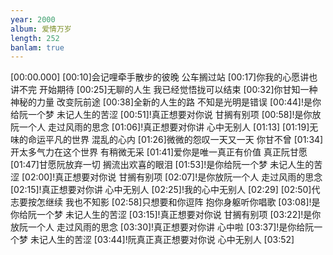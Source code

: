 ```yaml
---
year: 2000
album: 爱情万岁
length: 252
banlam: true
---
```

[00:00.000]
[00:10]会记哩牵手散步的彼晚 公车搁过站
[00:17]你我的心愿讲也讲不完 开始期待
[00:25]无聊的人生 我已经觉悟拢可以结束
[00:32]你甘知一种神秘的力量 改变阮前途
[00:38]全新的人生的路 不知是光明是错误
[00:44]!是你给阮一个梦 未记人生的苦涩
[00:51]!真正想要对你说 甘搁有别项
[00:58]!是你放阮一个人 走过风雨的思念
[01:06]!真正想要对你讲 心中无别人
[01:13]
[01:19]无味的命运平凡的世界 混乱的心内
[01:26]微微的怨叹一天又一天 你甘不曾
[01:34]开太多气力在这个世界 有稍微无采
[01:41]爱你是唯一真正有价值 真正阮甘愿
[01:47]甘愿阮放弃一切 搁流出欢喜的眼泪
[01:53]!是你给阮一个梦 未记人生的苦涩
[02:00]!真正想要对你说 甘搁有别项
[02:07]!是你放阮一个人 走过风雨的思念
[02:15]!真正想要对你讲 心中无别人
[02:25]!我的心中无别人
[02:29]
[02:50]代志要按怎继续 我也不知影
[02:58]只想要和你逗阵 抱你身躯听你唱歌
[03:08]!是你给阮一个梦 未记人生的苦涩
[03:15]!真正想要对你说 甘搁有别项
[03:22]!是你放阮一个人 走过风雨的思念
[03:30]!真正想要对你讲 心中啦 
[03:37]!是你给阮一个梦 未记人生的苦涩
[03:44]!阮真正真正想要对你说 心中无别人
[03:52]